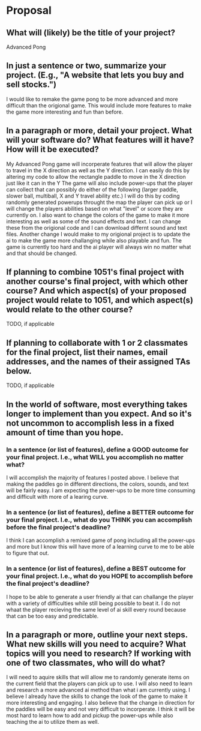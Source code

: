# Proposal

## What will (likely) be the title of your project?

Advanced Pong

## In just a sentence or two, summarize your project. (E.g., "A website that lets you buy and sell stocks.")

I would like to remake the game pong to be more advanced and more difficult than the origional game. This would include more features to make the game more interesting and fun than before.

## In a paragraph or more, detail your project. What will your software do? What features will it have? How will it be executed?

My Advanced Pong game will incorperate features that will allow the player to travel in the X direction as well as the Y direction. 
I can easily do this by altering my code to allow the rectangle paddle to move in the X direction just like it can in the Y
The game will also include power-ups that the player can collect that can possibly do either of the following (larger paddle, slower ball, multiball, X and Y travel ability etc.)
I will do this by coding randomly generated powerups throught the map the player can pick up or I will change the players abilities based on what "level" or score they are currently on.
I also want to change the colors of the game to make it more interesting as well as some of the sound effects and text. 
I can change these from the origional code and I can download differnt sound and text files.
Another change I would make to my origional project is to update the ai to make the game more challanging while also playable and fun. 
The game is currently too hard and the ai player will always win no matter what and that should be changed.

## If planning to combine 1051's final project with another course's final project, with which other course? And which aspect(s) of your proposed project would relate to 1051, and which aspect(s) would relate to the other course?

TODO, if applicable

## If planning to collaborate with 1 or 2 classmates for the final project, list their names, email addresses, and the names of their assigned TAs below.

TODO, if applicable

## In the world of software, most everything takes longer to implement than you expect. And so it's not uncommon to accomplish less in a fixed amount of time than you hope.

### In a sentence (or list of features), define a GOOD outcome for your final project. I.e., what WILL you accomplish no matter what?

I will accomplish the majority of features I posted above. I believe that making the paddles go in different directions, the colors, sounds, and text will be fairly easy.
I am expecting the power-ups to be more time consuming and difficult with more of a learing curve.  

### In a sentence (or list of features), define a BETTER outcome for your final project. I.e., what do you THINK you can accomplish before the final project's deadline?

I think I can accomplish a remixed game of pong including all the power-ups and more but I know this will have more of a learning curve to me to be able to figure that out.

### In a sentence (or list of features), define a BEST outcome for your final project. I.e., what do you HOPE to accomplish before the final project's deadline?

I hope to be able to generate a user friendly ai that can challange the player with a variety of difficulties while still being possible to beat it. 
I do not whaat the player recieving the same level of ai skill every round because that can be too easy and predictable.

## In a paragraph or more, outline your next steps. What new skills will you need to acquire? What topics will you need to research? If working with one of two classmates, who will do what?

I will need to aquire skills that will allow me to randomly generate items on the current field that the players can pick up to use. 
I will also need to learn and research a more advanced ai method than what i am currently using. I believe I already have the skills to change the look of the game to make it more interesting and engaging.
I also believe that the change in direction for the paddles will be easy and not very difficult to incorperate.
I think it will be most hard to learn how to add and pickup the power-ups while also teaching the ai to utilize them as well. 
